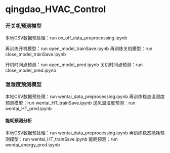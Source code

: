 # qingdao_HVAC_Control

### 开关机预测模型

本地CSV数据预处理：run on_off_data_preprocessing.ipynb

再训练开机模型：run open_model_trainSave.ipynb
再训练关机模型：run close_model_trainSave.ipynb

开机时间点预测：run open_model_pred.ipynb
关机时间点预测：run close_model_pred.ipynb

### 温湿度预测模型

本地CSV数据预处理：run wentai_data_preprocessing.ipynb
再训练稳态温湿度预测模型：run wentai_HT_trainSave.ipynb
送风温湿度预测：run wentai_HT_pred.ipynb


#### 能耗预测分析

本地CSV数据预处理：run wentai_data_preprocessing.ipynb
再训练稳态能耗预测模型：run wentai_HT_trainSave.ipynb
能耗预测：run wentai_energy_pred.ipynb